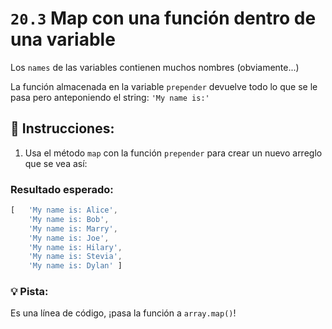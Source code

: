# `20.3` Map con una función dentro de una variable

Los `names` de las variables contienen muchos nombres (obviamente...)

La función almacenada en la variable `prepender` devuelve todo lo que se le pasa pero anteponiendo el string: `'My name is:'`

## 📝 Instrucciones:

1. Usa el método `map` con la función `prepender` para crear un nuevo arreglo que se vea así:

### Resultado esperado:

```js
[   'My name is: Alice',
    'My name is: Bob',
    'My name is: Marry',
    'My name is: Joe',
    'My name is: Hilary',
    'My name is: Stevia',
    'My name is: Dylan' ]
```


### 💡 Pista:

Es una línea de código, ¡pasa la función a `array.map()`!